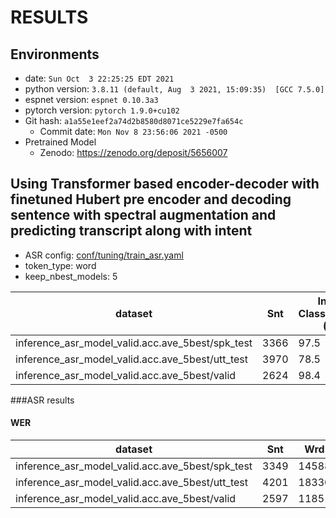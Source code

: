 <!-- Generated by ./scripts/utils/show_asr_result.sh -->
# RESULTS

## Environments
- date: `Sun Oct  3 22:25:25 EDT 2021`
- python version: `3.8.11 (default, Aug  3 2021, 15:09:35)  [GCC 7.5.0]`
- espnet version: `espnet 0.10.3a3`
- pytorch version: `pytorch 1.9.0+cu102`
- Git hash: `a1a55e1eef2a74d2b8580d8071ce5229e7fa654c`
  - Commit date: `Mon Nov 8 23:56:06 2021 -0500`
- Pretrained Model
  - Zenodo: https://zenodo.org/deposit/5656007

## Using Transformer based encoder-decoder with finetuned Hubert pre encoder and decoding sentence with spectral augmentation and predicting transcript along with intent
- ASR config: [conf/tuning/train_asr.yaml](conf/tuning/train_asr_hubert_transformer_adam_specaug_finetune.yaml)
- token_type: word
- keep_nbest_models: 5

|dataset|Snt|Intent Classification (%)|
|---|---|---|
|inference_asr_model_valid.acc.ave_5best/spk_test|3366|97.5|
|inference_asr_model_valid.acc.ave_5best/utt_test|3970|78.5|
|inference_asr_model_valid.acc.ave_5best/valid|2624|98.4|

###ASR results

#### WER

|dataset|Snt|Wrd|Corr|Sub|Del|Ins|Err|S.Err|
|---|---|---|---|---|---|---|---|---|
|inference_asr_model_valid.acc.ave_5best/spk_test|3349|14588|98.7|0.9|0.4|0.6|1.9|4.7|
|inference_asr_model_valid.acc.ave_5best/utt_test|4201|18330|87.1|10.6|2.3|3.8|16.7|44.6|
|inference_asr_model_valid.acc.ave_5best/valid|2597|1185|98.9|0.6|0.5|0.3|1.3|2.9 |


